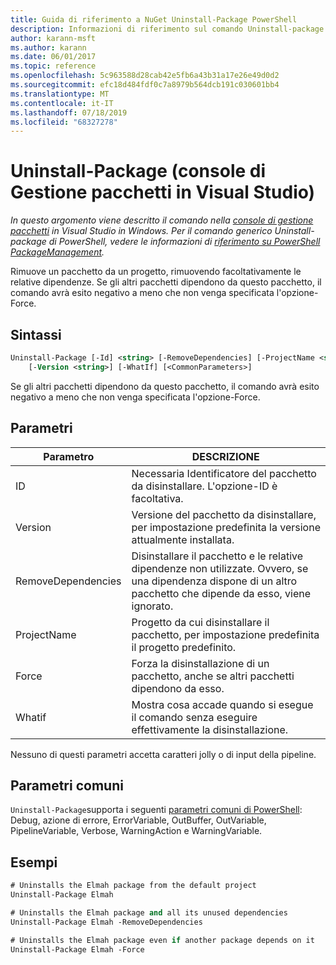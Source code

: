 ```yaml
---
title: Guida di riferimento a NuGet Uninstall-Package PowerShell
description: Informazioni di riferimento sul comando Uninstall-package di PowerShell nella console di gestione pacchetti NuGet in Visual Studio.
author: karann-msft
ms.author: karann
ms.date: 06/01/2017
ms.topic: reference
ms.openlocfilehash: 5c963588d28cab42e5fb6a43b31a17e26e49d0d2
ms.sourcegitcommit: efc18d484fdf0c7a8979b564dcb191c030601bb4
ms.translationtype: MT
ms.contentlocale: it-IT
ms.lasthandoff: 07/18/2019
ms.locfileid: "68327278"
---
```

# <a name="uninstall-package-package-manager-console-in-visual-studio"></a>Uninstall-Package (console di Gestione pacchetti in Visual Studio)

*In questo argomento viene descritto il comando nella [console di gestione pacchetti](../../consume-packages/install-use-packages-powershell.md) in Visual Studio in Windows. Per il comando generico Uninstall-package di PowerShell, vedere le informazioni di [riferimento su PowerShell PackageManagement](/powershell/module/packagemanagement/?view=powershell-6).*

Rimuove un pacchetto da un progetto, rimuovendo facoltativamente le relative dipendenze. Se gli altri pacchetti dipendono da questo pacchetto, il comando avrà esito negativo a meno che non venga specificata l'opzione-Force.

## <a name="syntax"></a>Sintassi

```ps
Uninstall-Package [-Id] <string> [-RemoveDependencies] [-ProjectName <string>] [-Force]
    [-Version <string>] [-WhatIf] [<CommonParameters>]
```

Se gli altri pacchetti dipendono da questo pacchetto, il comando avrà esito negativo a meno che non venga specificata l'opzione-Force.

## <a name="parameters"></a>Parametri

| Parametro | DESCRIZIONE |
| --- | --- |
| ID | Necessaria Identificatore del pacchetto da disinstallare. L'opzione-ID è facoltativa. |
| Version | Versione del pacchetto da disinstallare, per impostazione predefinita la versione attualmente installata. |
| RemoveDependencies | Disinstallare il pacchetto e le relative dipendenze non utilizzate. Ovvero, se una dipendenza dispone di un altro pacchetto che dipende da esso, viene ignorato. |
| ProjectName | Progetto da cui disinstallare il pacchetto, per impostazione predefinita il progetto predefinito. |
| Force | Forza la disinstallazione di un pacchetto, anche se altri pacchetti dipendono da esso. |
| Whatif | Mostra cosa accade quando si esegue il comando senza eseguire effettivamente la disinstallazione. |

Nessuno di questi parametri accetta caratteri jolly o di input della pipeline.

## <a name="common-parameters"></a>Parametri comuni

`Uninstall-Package`supporta i seguenti [parametri comuni di PowerShell](http://go.microsoft.com/fwlink/?LinkID=113216): Debug, azione di errore, ErrorVariable, OutBuffer, OutVariable, PipelineVariable, Verbose, WarningAction e WarningVariable.

## <a name="examples"></a>Esempi

```ps
# Uninstalls the Elmah package from the default project
Uninstall-Package Elmah

# Uninstalls the Elmah package and all its unused dependencies
Uninstall-Package Elmah -RemoveDependencies 

# Uninstalls the Elmah package even if another package depends on it
Uninstall-Package Elmah -Force
```
